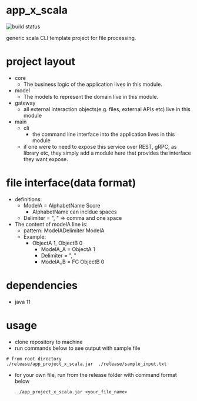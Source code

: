 # app_x_scala
![build status](https://github.com/praisetompane/app_project_x_scala/actions/workflows/app_project_x_scala.yaml/badge.svg) <br>

generic scala CLI template project for file processing.

# project layout

- core
  - The business logic of the application lives in this module.
- model
  - The models to represent the domain live in this module.
- gateway
  - all external interaction objects(e.g. files, external APIs etc) live in this module
- main
  - cli
    - the command line interface into the application lives in this module
  - if one were to need to expose this service over REST, gRPC, as library etc, they simply add a module here that provides the interface they want expose.

# file interface(data format)

- definitions:
  - ModelA = AlphabetName Score
    - AlphabetName can incldue spaces
  - Delimiter = ", " => comma and one space
- The content of modelA line is:
  - pattern: ModelADelimiter ModelA
  - Example:
    - ObjectA 1, ObjectB 0
      - ModelA_A = ObjectA 1
      - Delimiter = ", "
      - ModelA_B = FC ObjectB 0

# dependencies
- java 11

# usage

- clone repository to machine
- run commands below to see output with sample file

```shell
# from root directory
./release/app_project_x_scala.jar  ./release/sample_input.txt
```

- for your own file, run from the release folder with command format below

```
    ./app_project_x_scala.jar <your_file_name>
```
